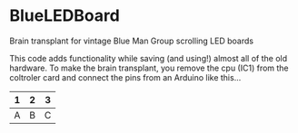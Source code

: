 # BlueLEDBoard
Brain transplant for vintage Blue Man Group scrolling LED boards

This code adds functionality while saving (and using!) almost all of the old hardware. To make the brain transplant, 
you remove the cpu (IC1) from the coltroler card and connect the pins from an Arduino like this...

|1|2|3|
|-|-|-|
|A|B|C|
